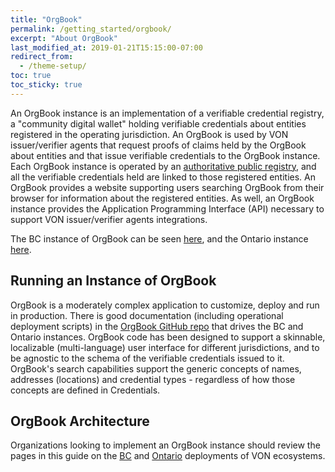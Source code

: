```yaml
---
title: "OrgBook"
permalink: /getting_started/orgbook/
excerpt: "About OrgBook"
last_modified_at: 2019-01-21T15:15:00-07:00
redirect_from:
  - /theme-setup/
toc: true
toc_sticky: true
---
```


An OrgBook instance is an implementation of a verifiable credential registry, a "community digital wallet" holding verifiable credentials about entities registered in the operating jurisdiction. An OrgBook is used by VON issuer/verifier agents that request proofs of claims held by the OrgBook about entities and that issue verifiable credentials to the OrgBook instance. Each OrgBook instance is operated by an [authoritative public registry](/getting_started/get-started#authoritative-public-registries), and all the verifiable credentials held are linked to those registered entities. An OrgBook provides a website supporting users searching OrgBook from their browser for information about the registered entities. As well, an OrgBook instance provides the Application Programming Interface (API) necessary to support VON issuer/verifier agents integrations.

The BC instance of OrgBook can be seen [here](https://orgbook.gov.bc.ca), and the Ontario instance [here](https://www.von.gov.on.ca).

## Running an Instance of OrgBook

OrgBook is a moderately complex application to customize, deploy and run in production. There is good documentation (including operational deployment scripts) in the [OrgBook GitHub repo](https://github.com/bcgov/TheOrgBook) that drives the BC and Ontario instances. OrgBook code has been designed to support a skinnable, localizable (multi-language) user interface for different jurisdictions, and to be agnostic to the schema of the verifiable credentials issued to it. OrgBook's search capabilities support the generic concepts of names, addresses (locations) and credential types - regardless of how those concepts are defined in Credentials.

## OrgBook Architecture

Organizations looking to implement an OrgBook instance should review the pages in this guide on the [BC](/getting_started/bc-architecture) and [Ontario](/getting_started/ontario-architecture) deployments of VON ecosystems.
